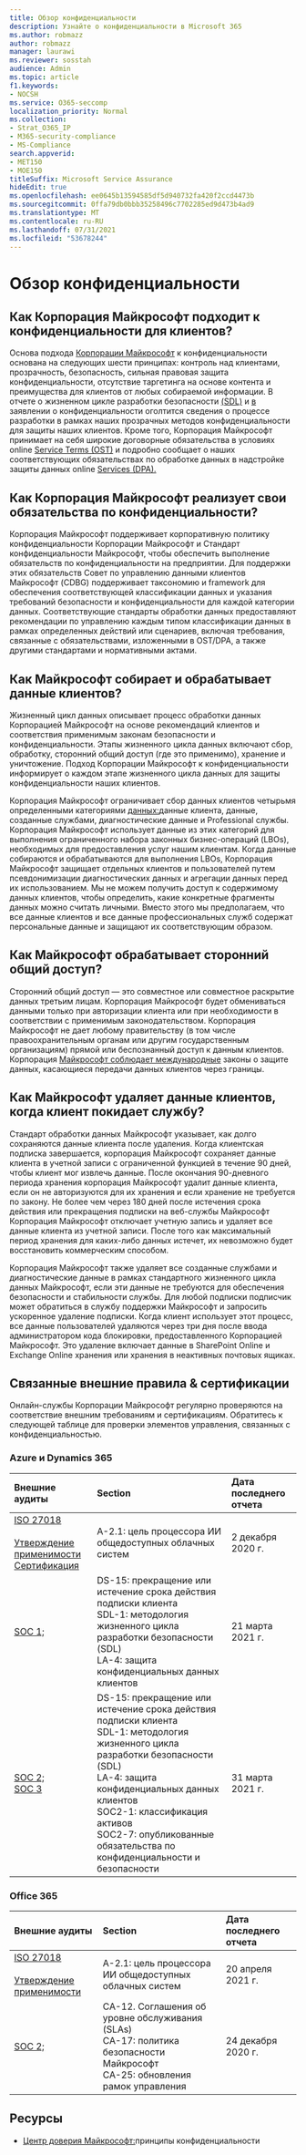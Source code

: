 ```yaml
---
title: Обзор конфиденциальности
description: Узнайте о конфиденциальности в Microsoft 365
ms.author: robmazz
author: robmazz
manager: laurawi
ms.reviewer: sosstah
audience: Admin
ms.topic: article
f1.keywords:
- NOCSH
ms.service: O365-seccomp
localization_priority: Normal
ms.collection:
- Strat_O365_IP
- M365-security-compliance
- MS-Compliance
search.appverid:
- MET150
- MOE150
titleSuffix: Microsoft Service Assurance
hideEdit: true
ms.openlocfilehash: ee0645b13594585df5d940732fa420f2ccd4473b
ms.sourcegitcommit: 0ffa79db0bbb35258496c7702285ed9d473b4ad9
ms.translationtype: MT
ms.contentlocale: ru-RU
ms.lasthandoff: 07/31/2021
ms.locfileid: "53678244"
---
```

# <a name="privacy-overview"></a>Обзор конфиденциальности

## <a name="how-does-microsoft-approach-privacy-for-customers"></a>Как Корпорация Майкрософт подходит к конфиденциальности для клиентов?

Основа подхода [Корпорации Майкрософт](https://privacy.microsoft.com/#whatinformationwecollectmodule) к конфиденциальности основана на следующих шести принципах: контроль над клиентами, прозрачность, безопасность, сильная правовая защита конфиденциальности, отсутствие таргетинга на основе контента и преимущества для клиентов от любых собираемой информации. В отчете о жизненном цикле разработки безопасности [(SDL)](https://www.microsoft.com/securityengineering/sdl/) и [в](https://privacy.microsoft.com/privacystatement) заявлении о конфиденциальности оголтится сведения о процессе разработки в рамках наших прозрачных методов конфиденциальности для защиты наших клиентов. Кроме того, Корпорация Майкрософт принимает на себя широкие договорные обязательства в условиях online [Service Terms (OST)](https://www.microsoft.com/licensing/product-licensing/products) и подробно сообщает о наших соответствующих обязательствах по обработке данных в надстройке защиты данных online [Services (DPA).](https://www.microsoftvolumelicensing.com/DocumentSearch.aspx?Mode=3&DocumentTypeId=67)

## <a name="how-does-microsoft-implement-its-privacy-commitments"></a>Как Корпорация Майкрософт реализует свои обязательства по конфиденциальности?

Корпорация Майкрософт поддерживает корпоративную политику конфиденциальности Корпорации Майкрософт и Стандарт конфиденциальности Майкрософт, чтобы обеспечить выполнение обязательств по конфиденциальности на предприятии. Для поддержки этих обязательств Совет по управлению данными клиентов Майкрософт (CDBG) поддерживает таксономию и framework для обеспечения соответствующей классификации данных и указания требований безопасности и конфиденциальности для каждой категории данных. Соответствующие стандарты обработки данных предоставляют рекомендации по управлению каждым типом классификации данных в рамках определенных действий или сценариев, включая требования, связанные с обязательствами, изложенными в OST/DPA, а также другими стандартами и нормативными актами.

## <a name="how-does-microsoft-collect-and-process-customer-data"></a>Как Майкрософт собирает и обрабатывает данные клиентов?

Жизненный цикл данных описывает процесс обработки данных Корпорацией Майкрософт на основе рекомендаций клиентов и соответствия применимым законам безопасности и конфиденциальности. Этапы жизненного цикла данных включают сбор, обработку, сторонний общий доступ (где это применимо), хранение и уничтожение. Подход Корпорации Майкрософт к конфиденциальности информирует о каждом этапе жизненного цикла данных для защиты конфиденциальности наших клиентов.

Корпорация Майкрософт ограничивает сбор данных клиентов четырьмя определенными категориями [данных:](https://www.microsoft.com/trust-center/privacy/customer-data-definitions?rtc=1)данные клиента, данные, созданные службами, диагностические данные и Professional службы. Корпорация Майкрософт использует данные из этих категорий для выполнения ограниченного набора законных бизнес-операций (LBOs), необходимых для предоставления услуг нашим клиентам. Когда данные собираются и обрабатываются для выполнения LBOs, Корпорация Майкрософт защищает отдельных клиентов и пользователей путем псевдонимизации диагностических данных и агрегации данных перед их использованием. Мы не можем получить доступ к содержимому данных клиентов, чтобы определить, какие конкретные фрагменты данных можно считать личными. Вместо этого мы предполагаем, что все данные клиентов и все данные профессиональных служб содержат персональные данные и защищают их соответствующим образом.

## <a name="how-does-microsoft-handle-third-party-sharing"></a>Как Майкрософт обрабатывает сторонний общий доступ?

Сторонний общий доступ — это совместное или совместное раскрытие данных третьим лицам. Корпорация Майкрософт будет обмениваться данными только при авторизации клиента или при необходимости в соответствии с применимым законодательством. Корпорация Майкрософт не дает любому правительству (в том числе правоохранительным органам или другим государственным организациям) прямой или беспознанный доступ к данным клиентов. Корпорация [Майкрософт соблюдает международные](https://www.microsoft.com/trust-center/privacy/data-location) законы о защите данных, касающиеся передачи данных клиентов через границы.

## <a name="how-does-microsoft-delete-customer-data-when-a-customer-leaves-the-service"></a>Как Майкрософт удаляет данные клиентов, когда клиент покидает службу?

Стандарт обработки данных Майкрософт указывает, как долго сохраняются данные клиента после удаления. Когда клиентская подписка завершается, корпорация Майкрософт сохраняет данные клиента в учетной записи с ограниченной функцией в течение 90 дней, чтобы клиент мог извлечь данные. После окончания 90-дневного периода хранения корпорация Майкрософт удалит данные клиента, если он не авторизуются для их хранения и если хранение не требуется по закону. Не более чем через 180 дней после истечения срока действия или прекращения подписки на веб-службы Майкрософт Корпорация Майкрософт отключает учетную запись и удаляет все данные клиента из учетной записи. После того как максимальный период хранения для каких-либо данных истечет, их невозможно будет восстановить коммерческим способом.

Корпорация Майкрософт также удаляет все созданные службами и диагностические данные в рамках стандартного жизненного цикла данных Майкрософт, если эти данные не требуются для обеспечения безопасности и стабильности службы. Для любой подписки подписчик может обратиться в службу поддержки Майкрософт и запросить ускоренное удаление подписки. Когда клиент использует этот процесс, все данные пользователей удаляются через три дня после ввода администратором кода блокировки, предоставленного Корпорацией Майкрософт. Это удаление включает данные в SharePoint Online и Exchange Online хранения или хранения в неактивных почтовых ящиках.

## <a name="related-external-regulations--certifications"></a>Связанные внешние правила & сертификации

Онлайн-службы Корпорации Майкрософт регулярно проверяются на соответствие внешним требованиям и сертификациям. Обратитесь к следующей таблице для проверки элементов управления, связанных с конфиденциальностью.

### <a name="azure-and-dynamics-365"></a>Azure и Dynamics 365

| **Внешние аудиты** | **Section** | **Дата последнего отчета** |
|:--------------------|:------------|:-----------------------|  
| [ISO 27018](https://servicetrust.microsoft.com/ViewPage/MSComplianceGuideV3?command=Download&downloadType=Document&downloadId=e9116047-f327-430c-a83f-166b7e561ad6&tab=7027ead0-3d6b-11e9-b9e1-290b1eb4cdeb&docTab=7027ead0-3d6b-11e9-b9e1-290b1eb4cdeb_ISO_Reports) <br><br> [Утверждение применимости](https://servicetrust.microsoft.com/ViewPage/MSComplianceGuideV3?command=Download&downloadType=Document&downloadId=00af6c3e-7f3e-4e0d-8b0e-79f45ef2cef1&tab=7027ead0-3d6b-11e9-b9e1-290b1eb4cdeb&docTab=7027ead0-3d6b-11e9-b9e1-290b1eb4cdeb_ISO_Reports) <br> [Сертификация](https://servicetrust.microsoft.com/ViewPage/MSComplianceGuideV3?command=Download&downloadType=Document&downloadId=56904fc3-0942-4ff5-9eef-7cabc751a25c&tab=7027ead0-3d6b-11e9-b9e1-290b1eb4cdeb&docTab=7027ead0-3d6b-11e9-b9e1-290b1eb4cdeb_ISO_Reports) | A-2.1: цель процессора ИИ общедоступных облачных систем | 2 декабря 2020 г. |
| [SOC 1;](https://servicetrust.microsoft.com/ViewPage/MSComplianceGuideV3?command=Download&downloadType=Document&downloadId=b8721ebd-af20-42fe-b22f-8332b0a19517&tab=7027ead0-3d6b-11e9-b9e1-290b1eb4cdeb&docTab=7027ead0-3d6b-11e9-b9e1-290b1eb4cdeb_SOC_%2F_SSAE_16_Reports) | DS-15: прекращение или истечение срока действия подписки клиента <br> SDL-1: методология жизненного цикла разработки безопасности (SDL) <br> LA-4: защита конфиденциальных данных клиентов | 21 марта 2021 г. |
| [SOC 2;](https://servicetrust.microsoft.com/ViewPage/MSComplianceGuideV3?command=Download&downloadType=Document&downloadId=234a0f57-83c1-4afc-a586-a0e7a59592f7&tab=7027ead0-3d6b-11e9-b9e1-290b1eb4cdeb&docTab=7027ead0-3d6b-11e9-b9e1-290b1eb4cdeb_SOC_%2F_SSAE_16_Reports) <br> [SOC 3](https://servicetrust.microsoft.com/ViewPage/MSComplianceGuideV3?command=Download&downloadType=Document&downloadId=75c8cbf6-e456-473c-a05e-34fea888ec2a&tab=7027ead0-3d6b-11e9-b9e1-290b1eb4cdeb&docTab=7027ead0-3d6b-11e9-b9e1-290b1eb4cdeb_SOC_%2F_SSAE_16_Reports) | DS-15: прекращение или истечение срока действия подписки клиента <br> SDL-1: методология жизненного цикла разработки безопасности (SDL) <br> LA-4: защита конфиденциальных данных клиентов <br> SOC2-1: классификация активов <br> SOC2-7: опубликованные обязательства по конфиденциальности и безопасности | 31 марта 2021 г. |

### <a name="office-365"></a>Office 365

| **Внешние аудиты** | **Section** | **Дата последнего отчета** |
|:--------------------|:------------|:-----------------------|  
| [ISO 27018](https://servicetrust.microsoft.com/ViewPage/MSComplianceGuideV3?command=Download&downloadType=Document&downloadId=8d625374-4f2d-49f8-9d37-a4281ba98222&tab=7027ead0-3d6b-11e9-b9e1-290b1eb4cdeb&docTab=7027ead0-3d6b-11e9-b9e1-290b1eb4cdeb_ISO_Reports) <br><br> [Утверждение применимости](https://servicetrust.microsoft.com/ViewPage/MSComplianceGuideV3?command=Download&downloadType=Document&downloadId=c0df4ce8-c77e-4183-84eb-c8688470d8b1&tab=7027ead0-3d6b-11e9-b9e1-290b1eb4cdeb&docTab=7027ead0-3d6b-11e9-b9e1-290b1eb4cdeb_ISO_Reports) | A-2.1: цель процессора ИИ общедоступных облачных систем | 20 апреля 2021 г. |
| [SOC 2;](https://servicetrust.microsoft.com/ViewPage/MSComplianceGuideV3?command=Download&downloadType=Document&downloadId=a73c1738-7892-42b7-acd3-87b6371c53f6&tab=7027ead0-3d6b-11e9-b9e1-290b1eb4cdeb&docTab=7027ead0-3d6b-11e9-b9e1-290b1eb4cdeb_SOC_%2F_SSAE_16_Reports) | CA-12. Соглашения об уровне обслуживания (SLAs) <br> CA-17: политика безопасности Майкрософт <br> CA-25: обновления рамок управления | 24 декабря 2020 г. |

## <a name="resources"></a>Ресурсы

- [Центр доверия Майкрософт:](https://www.microsoft.com/trust-center/privacy)принципы конфиденциальности
